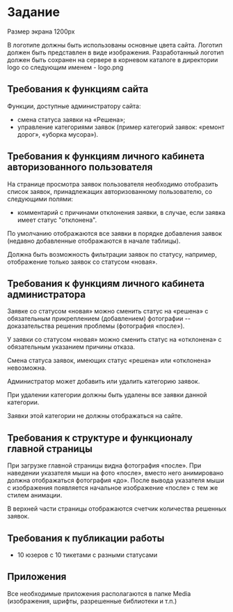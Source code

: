 # Задание

Размер экрана 1200px

В логотипе должны быть использованы основные цвета сайта. Логотип должен быть представлен в виде изображения. Разработанный логотип должен быть сохранен на сервере в корневом каталоге в директории logo со следующим именем - logo.png

## Требования к функциям сайта

Функции, доступные администратору сайта:

- смена статуса заявки на «Решена»;
- управление категориями заявок (пример категорий заявок: «ремонт дорог», «уборка мусора»).

## Требования к функциям личного кабинета авторизованного пользователя

На странице просмотра заявок пользователя необходимо отобразить список заявок, принадлежащих авторизованному пользователю, со следующими полями:

- комментарий с причинами отклонения заявки, в случае, если заявка имеет статус "отклонена".

По умолчанию отображаются все заявки в порядке добавления заявок (недавно добавленные отображаются в начале таблицы).

Должна быть возможность фильтрации заявок по статусу, например, отображение только заявок со статусом «новая».

## Требования к функциям личного кабинета администратора

Заявке со статусом «новая» можно сменить статус на «решена» с обязательным прикреплением (добавлением) фотографии -- доказательства решения проблемы (фотография «после»).

У заявки со статусом «новая» можно сменить статус на «отклонена» с обязательным указанием причины отказа.

Смена статуса заявок, имеющих статус «решена» или «отклонена» невозможна.

Администратор может добавить или удалить категорию заявок.

При удалении категории должны быть удалены все заявки данной категории.

Заявки этой категории не должны отображаться на сайте.

## Требования к структуре и функционалу главной страницы

При загрузке главной страницы видна фотография «после». При наведении указателя мыши на фото «после», вместо него анимировано должна отображаться фотография «до». После вывода указателя мыши с изображения появляется начальное изображение «после» с тем же стилем анимации.

В верхней части страницы отображаются счетчик количества решенных заявок.

## Требования к публикации работы

- 10 юзеров с 10 тикетами с разными статусами

## Приложения

Все необходимые приложения располагаются в папке Media (изображения,
шрифты, разрешенные библиотеки и т.п.)
